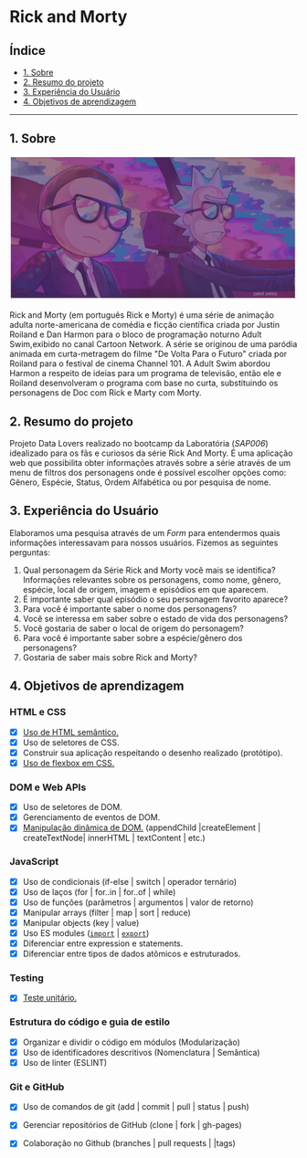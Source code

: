 # Rick and Morty

## Índice

- [1. Sobre](#1-sobre)
- [2. Resumo do projeto](#2-resumo-do-projeto)
- [3. Experiência do Usuário](#3-experiência-do-usuário)
- [4. Objetivos de aprendizagem](#6-objetivos-de-aprendizagem)


---

## 1. Sobre

![Alt text](src/img/intro.png)

Rick and Morty (em português Rick e Morty) é uma série de animação adulta norte-americana de comédia e ficção científica criada por Justin Roiland e Dan Harmon para o bloco de programação noturno Adult Swim,exibido no canal Cartoon Network.
A série se originou de uma paródia animada em curta-metragem do filme "De Volta Para o Futuro" criada por Roiland para o festival de cinema Channel 101. A Adult Swim abordou Harmon a respeito de ideias para um programa de televisão, então ele e Roiland desenvolveram o programa com base no curta, substituindo os personagens de Doc com Rick e Marty com Morty.

## 2. Resumo do projeto

Projeto Data Lovers realizado no bootcamp da Laboratória (_SAP006_) idealizado para os fãs e curiosos da série Rick And Morty. É uma aplicação web que possibilita obter informações através sobre a série através de um menu de filtros dos personagens onde é possível escolher opções como: Gênero, Espécie, Status, Ordem Alfabética ou por pesquisa de nome.

## 3. Experiência do Usuário

Elaboramos uma pesquisa através de um _Form_ para entendermos quais informações interessavam para nossos usuários. Fizemos as seguintes perguntas:

1. Qual personagem da Série Rick and Morty você mais se identifica?
Informações relevantes sobre os personagens, como nome, gênero, espécie, local de origem, imagem e episódios em que aparecem.
2. É importante saber qual episódio o seu personagem favorito aparece?
3. Para você é importante saber o nome dos personagens?
4. Você se interessa em saber sobre o estado de vida dos personagens?
5. Você gostaria de saber o local de origem do personagem?
6. Para você é importante saber sobre a espécie/gênero dos personagens?
7. Gostaria de saber mais sobre Rick and Morty?


## 4. Objetivos de aprendizagem

### HTML e CSS

- [x] [Uso de HTML semântico.](https://developer.mozilla.org/en-US/docs/Glossary/Semantics#Semantics_in_HTML)
- [x] Uso de seletores de CSS.
- [x] Construir sua aplicação respeitando o desenho realizado (protótipo).
- [x] [Uso de flexbox em CSS.](https://css-tricks.com/snippets/css/a-guide-to-flexbox/)

### DOM e Web APIs

- [x] Uso de seletores de DOM.
- [x] Gerenciamento de eventos de DOM.
- [x] [Manipulação dinâmica de DOM.](https://developer.mozilla.org/pt-BR/docs/DOM/Referencia_do_DOM/Introdu%C3%A7%C3%A3o) (appendChild |createElement | createTextNode| innerHTML | textContent | etc.)

### JavaScript

- [x] Uso de condicionais (if-else | switch | operador ternário)
- [x] Uso de laços (for | for..in | for..of | while)
- [x] Uso de funções (parâmetros | argumentos | valor de retorno)
- [x] Manipular arrays (filter | map | sort | reduce)
- [x] Manipular objects (key | value)
- [x] Uso ES modules ([`import`](https://developer.mozilla.org/en-US/docs/Web/JavaScript/Reference/Statements/import) | [`export`](https://developer.mozilla.org/en-US/docs/Web/JavaScript/Reference/Statements/export))
- [x] Diferenciar entre expression e statements.
- [x] Diferenciar entre tipos de dados atômicos e estruturados.

### Testing

- [x] [Teste unitário.](https://jestjs.io/docs/pt-BR/getting-started)

### Estrutura do código e guia de estilo

- [x] Organizar e dividir o código em módulos (Modularização)
- [x] Uso de identificadores descritivos (Nomenclatura | Semântica)
- [x] Uso de linter (ESLINT)

### Git e GitHub

- [x] Uso de comandos de git (add | commit | pull | status | push)
- [x] Gerenciar repositórios de GitHub (clone | fork | gh-pages)
- [x] Colaboração no Github (branches | pull requests | |tags)

